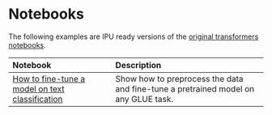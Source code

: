 # Notebooks

The following examples are IPU ready versions of the [original transformers notebooks](https://github.com/huggingface/transformers/tree/main/notebooks).


| Notebook     |      Description      |
|:----------|:-------------|
| [How to fine-tune a model on text classification](https://github.com/huggingface/optimum-graphcore/blob/main/notebooks/text_classification.ipynb)| Show how to preprocess the data and fine-tune a pretrained model on any GLUE task. |